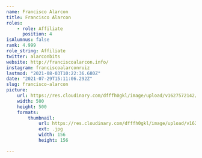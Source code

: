 ```yaml
---
name: Francisco Alarcon
title: Francisco Alarcon
roles:
    - role: Affiliate
      position: 4
isAlumnus: false
rank: 4.999
role_string: Affiliate
twitter: alarconbits
website: http://franciscoalarcon.info/
instagram: franciscoalarconruiz
lastmod: "2021-08-03T10:22:36.680Z"
date: "2021-07-29T15:11:06.292Z"
slug: francisco-alarcon
picture:
    url: https://res.cloudinary.com/dfffh0gkl/image/upload/v1627572142/francisco_db7f5c3b44.jpg
    width: 500
    height: 500
    formats:
        thumbnail:
            url: https://res.cloudinary.com/dfffh0gkl/image/upload/v1627572144/thumbnail_francisco_db7f5c3b44.jpg
            ext: .jpg
            width: 156
            height: 156

---
```

